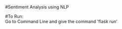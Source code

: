 #Sentiment Analysis using NLP
<br/>

#To Run:
<br/>
Go to Command Line and give the command 'flask run'
